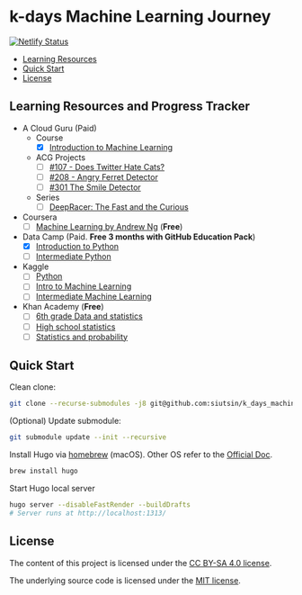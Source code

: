 # k-days Machine Learning Journey

[![Netlify Status](https://api.netlify.com/api/v1/badges/a70311c1-33ec-4c4a-afa6-93f453016ea5/deploy-status)](https://app.netlify.com/sites/ml-journey/deploys)

<!-- START doctoc generated TOC please keep comment here to allow auto update -->
<!-- DON'T EDIT THIS SECTION, INSTEAD RE-RUN doctoc TO UPDATE -->

- [Learning Resources](#learning-resources)
- [Quick Start](#quick-start)
- [License](#license)

<!-- END doctoc generated TOC please keep comment here to allow auto update -->

## Learning Resources and Progress Tracker

- A Cloud Guru (Paid)
  - Course
    - [x] [Introduction to Machine Learning](https://acloud.guru/learn/intro-machine-learning)
  - ACG Projects
    - [ ] [#107 - Does Twitter Hate Cats?](https://acloud.guru/series/acg-projects/view/107)
    - [ ] [#208 - Angry Ferret Detector](https://acloud.guru/series/acg-projects/view/208)
    - [ ] [#301 The Smile Detector](https://acloud.guru/series/acg-projects/view/301)
  - Series
    - [ ] [DeepRacer: The Fast and the Curious](https://acloud.guru/series/deepracer)
- Coursera
  - [ ] [Machine Learning by Andrew Ng](https://www.coursera.org/learn/machine-learning) (**Free**)
- Data Camp (Paid. **Free 3 months with GitHub Education Pack**)
  - [x] [Introduction to Python](https://www.datacamp.com/courses/intro-to-python-for-data-science)
  - [ ] [Intermediate Python](https://learn.datacamp.com/courses/intermediate-python-for-data-science)
- Kaggle
  - [ ] [Python](https://www.kaggle.com/learn/python)
  - [ ] [Intro to Machine Learning](https://www.kaggle.com/learn/intro-to-machine-learning)
  - [ ] [Intermediate Machine Learning](https://www.kaggle.com/learn/intermediate-machine-learning)
- Khan Academy (**Free**)
  - [ ] [6th grade Data and statistics](https://www.khanacademy.org/math/cc-sixth-grade-math/cc-6th-data-statistics)
  - [ ] [High school statistics](https://www.khanacademy.org/math/probability)
  - [ ] [Statistics and probability](https://www.khanacademy.org/math/statistics-probability)

## Quick Start

Clean clone:

```bash
git clone --recurse-submodules -j8 git@github.com:siutsin/k_days_machine_learning_journey.git
```

(Optional) Update submodule:

```bash
git submodule update --init --recursive
```

Install Hugo via [homebrew](https://brew.sh/) (macOS). Other OS refer to the [Official Doc](https://gohugo.io/getting-started/installing/).

```bash
brew install hugo
```

Start Hugo local server

```bash
hugo server --disableFastRender --buildDrafts
# Server runs at http://localhost:1313/
```

## License

The content of this project is licensed under the [CC BY-SA 4.0 license](https://creativecommons.org/licenses/by-sa/4.0/).

The underlying source code is licensed under the [MIT license](LICENSE.md).
